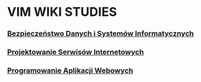 # VIM WIKI STUDIES
### [Bezpieczeństwo Danych i Systemów Informatycznych](BDiSI/BDiSI.md)
### [Projektowanie Serwisów Internetowych](PSI/PSI.md)
### [Programowanie Aplikacji Webowych](PAW/PAW.md)
